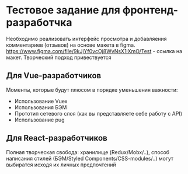# Тестовое задание для фронтенд-разработчка

Необходимо реализовать интерфейс просмотра и добавляения комментариев (отзывов) на основе макета в figma.
https://www.figma.com/file/9kJjYf0vcOj8WvNsX1iXmO/Test - ссылка на макет.
Творческий подход привествуется

## Для Vue-разработчиков
Моменты, которые будут плюсом в порядке уменьшения важности:
- Использование Vuex
- Использования БЭМ
- Прототип сетевого слоя (как вы представляете себе работу с API)
- Использование pug

## Для React-разработчиков
Полная творческая свобода: хранилище (Redux/Mobx/..), способ
написания стилей (БЭМ/Styled Components/CSS-modules/..) могут выбиратся исходя их личных предпочтений

